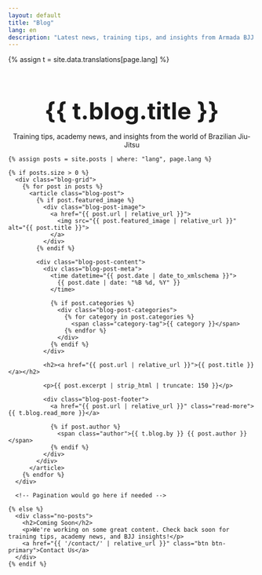 ```yaml
---
layout: default
title: "Blog"
lang: en
description: "Latest news, training tips, and insights from Armada BJJ. Stay updated with our Brazilian Jiu-Jitsu community."
---
```


{% assign t = site.data.translations[page.lang] %}

<div class="page-header">
  <div class="wrapper">
    <h1>{{ t.blog.title }}</h1>
    <p>Training tips, academy news, and insights from the world of Brazilian Jiu-Jitsu</p>
  </div>
</div>

<section class="blog-section">
  <div class="wrapper">
    
    {% assign posts = site.posts | where: "lang", page.lang %}
    
    {% if posts.size > 0 %}
      <div class="blog-grid">
        {% for post in posts %}
          <article class="blog-post">
            {% if post.featured_image %}
              <div class="blog-post-image">
                <a href="{{ post.url | relative_url }}">
                  <img src="{{ post.featured_image | relative_url }}" alt="{{ post.title }}">
                </a>
              </div>
            {% endif %}
            
            <div class="blog-post-content">
              <div class="blog-post-meta">
                <time datetime="{{ post.date | date_to_xmlschema }}">
                  {{ post.date | date: "%B %d, %Y" }}
                </time>
                
                {% if post.categories %}
                  <div class="blog-post-categories">
                    {% for category in post.categories %}
                      <span class="category-tag">{{ category }}</span>
                    {% endfor %}
                  </div>
                {% endif %}
              </div>
              
              <h2><a href="{{ post.url | relative_url }}">{{ post.title }}</a></h2>
              
              <p>{{ post.excerpt | strip_html | truncate: 150 }}</p>
              
              <div class="blog-post-footer">
                <a href="{{ post.url | relative_url }}" class="read-more">{{ t.blog.read_more }}</a>
                
                {% if post.author %}
                  <span class="author">{{ t.blog.by }} {{ post.author }}</span>
                {% endif %}
              </div>
            </div>
          </article>
        {% endfor %}
      </div>
      
      <!-- Pagination would go here if needed -->
      
    {% else %}
      <div class="no-posts">
        <h2>Coming Soon</h2>
        <p>We're working on some great content. Check back soon for training tips, academy news, and BJJ insights!</p>
        <a href="{{ '/contact/' | relative_url }}" class="btn btn-primary">Contact Us</a>
      </div>
    {% endif %}
    
  </div>
</section>

<style>
.page-header {
  background: var(--section-bg);
  padding: 120px 0 var(--spacing-xl);
  text-align: center;
}

.page-header h1 {
  font-size: 3rem;
  margin-bottom: var(--spacing-sm);
}

.blog-section {
  padding: var(--spacing-xl) 0;
}

.blog-grid {
  display: grid;
  grid-template-columns: repeat(auto-fit, minmax(350px, 1fr));
  gap: var(--spacing-lg);
}

.blog-post {
  background: white;
  border-radius: var(--border-radius);
  box-shadow: var(--box-shadow);
  overflow: hidden;
  transition: var(--transition);
}

.blog-post:hover {
  transform: translateY(-5px);
  box-shadow: 0 8px 25px rgba(0, 0, 0, 0.15);
}

.blog-post-image {
  height: 250px;
  overflow: hidden;
}

.blog-post-image img {
  width: 100%;
  height: 100%;
  object-fit: cover;
  transition: var(--transition);
}

.blog-post:hover .blog-post-image img {
  transform: scale(1.05);
}

.blog-post-content {
  padding: var(--spacing-md);
}

.blog-post-meta {
  display: flex;
  justify-content: space-between;
  align-items: center;
  margin-bottom: var(--spacing-sm);
  font-size: 0.9rem;
  color: var(--text-light);
}

.blog-post-categories {
  display: flex;
  gap: var(--spacing-xs);
}

.category-tag {
  background: var(--secondary-color);
  color: white;
  padding: 2px 8px;
  border-radius: var(--border-radius);
  font-size: 0.8rem;
}

.blog-post h2 {
  margin-bottom: var(--spacing-sm);
}

.blog-post h2 a {
  color: var(--primary-color);
  text-decoration: none;
  transition: var(--transition);
}

.blog-post h2 a:hover {
  color: var(--secondary-color);
}

.blog-post p {
  color: var(--text-light);
  line-height: 1.6;
  margin-bottom: var(--spacing-md);
}

.blog-post-footer {
  display: flex;
  justify-content: space-between;
  align-items: center;
}

.read-more {
  color: var(--secondary-color);
  text-decoration: none;
  font-weight: 500;
  transition: var(--transition);
}

.read-more:hover {
  text-decoration: underline;
}

.author {
  font-size: 0.9rem;
  color: var(--text-light);
}

.no-posts {
  text-align: center;
  padding: var(--spacing-xl) 0;
}

.no-posts h2 {
  color: var(--primary-color);
  margin-bottom: var(--spacing-md);
}

.no-posts p {
  color: var(--text-light);
  margin-bottom: var(--spacing-md);
  max-width: 500px;
  margin-left: auto;
  margin-right: auto;
}

@media (max-width: 768px) {
  .page-header h1 {
    font-size: 2rem;
  }
  
  .blog-grid {
    grid-template-columns: 1fr;
  }
  
  .blog-post-meta {
    flex-direction: column;
    align-items: flex-start;
    gap: var(--spacing-xs);
  }
  
  .blog-post-footer {
    flex-direction: column;
    align-items: flex-start;
    gap: var(--spacing-xs);
  }
}
</style>